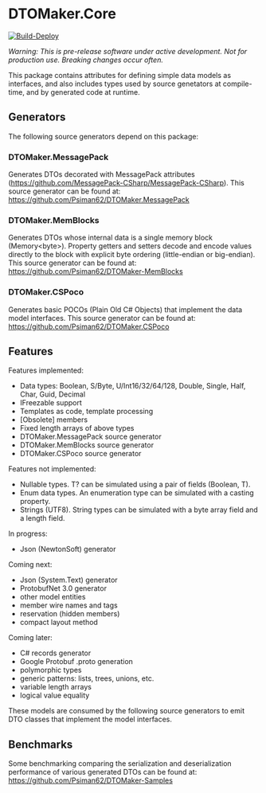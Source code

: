 # DTOMaker.Core

[![Build-Deploy](https://github.com/Psiman62/DTOMaker-Core/actions/workflows/dotnet.yml/badge.svg)](https://github.com/Psiman62/DTOMaker-Core/actions/workflows/dotnet.yml)

*Warning: This is pre-release software under active development. Not for production use. Breaking changes occur often.*

This package contains attributes for defining simple data models as interfaces, and also includes types used 
by source genetators at compile-time, and by generated code at runtime.

## Generators
The following source generators depend on this package:

### DTOMaker.MessagePack
Generates DTOs decorated with MessagePack attributes (https://github.com/MessagePack-CSharp/MessagePack-CSharp).
This source generator can be found at: https://github.com/Psiman62/DTOMaker.MessagePack

### DTOMaker.MemBlocks
Generates DTOs whose internal data is a single memory block (Memory\<byte\>). Property getters and setters decode and encode
values directly to the block with explicit byte ordering (little-endian or big-endian). This source generator can be found 
at: https://github.com/Psiman62/DTOMaker-MemBlocks

### DTOMaker.CSPoco
Generates basic POCOs (Plain Old C# Objects) that implement the data model interfaces. This source generator can be found 
at: https://github.com/Psiman62/DTOMaker.CSPoco

## Features

Features implemented:
- Data types: Boolean, S/Byte, U/Int16/32/64/128, Double, Single, Half, Char, Guid, Decimal
- IFreezable support
- Templates as code, template processing
- [Obsolete] members
- Fixed length arrays of above types
- DTOMaker.MessagePack source generator
- DTOMaker.MemBlocks source generator
- DTOMaker.CSPoco source generator

Features not implemented:
- Nullable types. T? can be simulated using a pair of fields (Boolean, T).
- Enum data types. An enumeration type can be simulated with a casting property.
- Strings (UTF8). String types can be simulated with a byte array field and a length field.

In progress:
- Json (NewtonSoft) generator

Coming next:
- Json (System.Text) generator
- ProtobufNet 3.0 generator
- other model entities
- member wire names and tags
- reservation (hidden members)
- compact layout method

Coming later:
- C# records generator
- Google Protobuf .proto generation
- polymorphic types
- generic patterns: lists, trees, unions, etc.
- variable length arrays
- logical value equality

These models are consumed by the following source generators to emit DTO classes that implement the 
model interfaces.

## Benchmarks

Some benchmarking comparing the serialization and deserialization performance of various generated DTOs can
be found at: https://github.com/Psiman62/DTOMaker-Samples